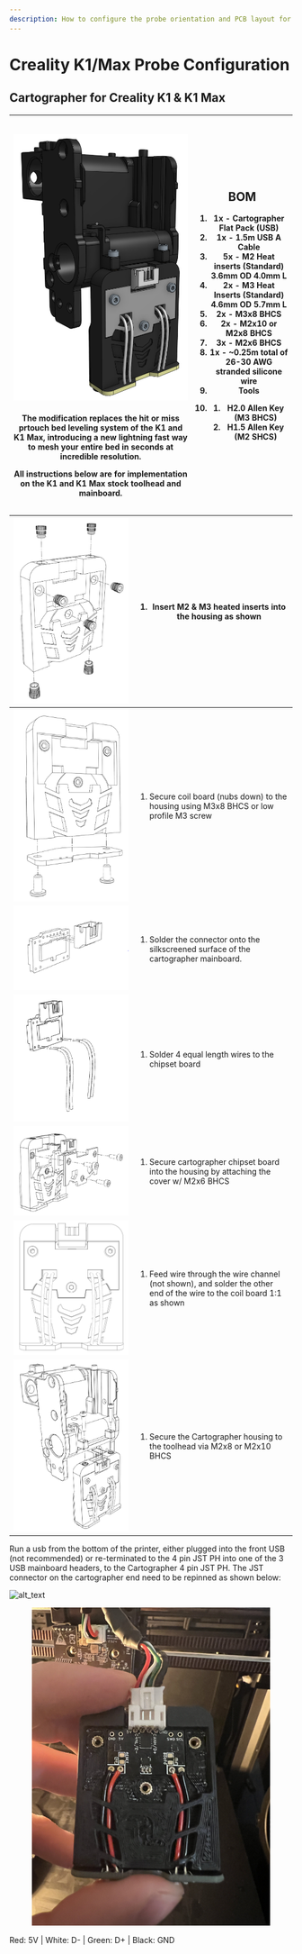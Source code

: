 ```yaml
---
description: How to configure the probe orientation and PCB layout for the installation
---
```


# Creality K1/Max Probe Configuration

## Cartographer for Creality K1 & K1 Max

| <h2><img src="../../../.gitbook/assets/1st.png" alt="alt_text"></h2><p>The modification replaces the hit or miss prtouch bed leveling system of the K1 and K1 Max, introducing a new lightning fast way to mesh your entire bed in seconds at incredible resolution.</p><p><strong>All instructions below are for implementation on the K1 and K1 Max stock toolhead and mainboard.</strong></p> | <h2>BOM</h2><ol><li><strong>1x - Cartographer Flat Pack (USB)</strong></li><li><strong>1x - 1.5m USB A Cable</strong></li><li><strong>5x - M2 Heat inserts (Standard) 3.6mm OD 4.0mm L</strong></li><li><strong>2x - M3 Heat Inserts (Standard) 4.6mm OD 5.7mm L</strong></li><li><strong>2x - M3x8 BHCS</strong></li><li><strong>2x - M2x10 or M2x8 BHCS</strong></li><li><strong>3x - M2x6 BHCS</strong></li><li><strong>1x - ~0.25m total of 26-30 AWG stranded silicone wire</strong></li><li>Tools</li><li><p></p><ol><li><strong>H2.0 Allen Key (M3 BHCS)</strong></li><li><strong>H1.5 Allen Key (M2 SHCS)</strong></li></ol></li></ol> |
| ------------------------------------------------------------------------------------------------------------------------------------------------------------------------------------------------------------------------------------------------------------------------------------------------------------------------------------------------------------------------------------------------ | ---------------------------------------------------------------------------------------------------------------------------------------------------------------------------------------------------------------------------------------------------------------------------------------------------------------------------------------------------------------------------------------------------------------------------------------------------------------------------------------------------------------------------------------------------------------------------------------------------------------------------------------------- |

| ![alt\_text](../../../.gitbook/assets/heatsets.png)  | <ol><li>Insert M2 &#x26; M3 heated inserts into the housing as shown</li></ol>                                                        |
| ---------------------------------------------------- | ------------------------------------------------------------------------------------------------------------------------------------- |
| ![alt\_text](../../../.gitbook/assets/probe.png)     | <ol><li>Secure coil board (nubs down) to the housing using M3x8 BHCS or low profile M3 screw</li></ol>                                |
| ![alt\_text](../../../.gitbook/assets/jst.png)       | <ol><li>Solder the connector onto the silkscreened surface of the cartographer mainboard.</li></ol>                                   |
| ![alt\_text](../../../.gitbook/assets/wires.png)     | <ol><li>Solder 4 equal length wires to the chipset board</li></ol>                                                                    |
| ![alt\_text](../../../.gitbook/assets/screws.png)    | <ol><li>Secure cartographer chipset board into the housing by attaching the cover w/ M2x6 BHCS</li></ol>                              |
| ![alt\_text](../../../.gitbook/assets/RearDiag.png)  | <ol><li>Feed wire through the wire channel (not shown), and solder the other end of the wire to the coil board 1:1 as shown</li></ol> |
| ![alt\_text](../../../.gitbook/assets/toolmount.png) | <ol><li>Secure the Cartographer housing to the toolhead via M2x8 or M2x10 BHCS</li></ol>                                              |

Run a usb from the bottom of the printer, either plugged into the front USB (not recommended) or re-terminated to the 4 pin JST PH into one of the 3 USB mainboard headers, to the Cartographer 4 pin JST PH. The JST connector on the cartographer end need to be repinned as shown below:

![alt\_text](https://media.discordapp.net/attachments/1041424789354582157/1204985298107498508/9.png?ex=65d6b902\&is=65c44402\&hm=200aa457c150c207145c797a1c9a5e5f366e7acd01b03768f22bdeffaaac3fc9&=\&format=webp\&quality=lossless\&width=626\&height=835)

<figure><img src="../../../.gitbook/assets/final.png" alt=""><figcaption></figcaption></figure>

Red: 5V | White: D- | Green: D+ | Black: GND
